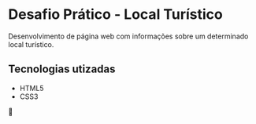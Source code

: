 # Desafio Prático - Local Turístico

Desenvolvimento de página web com informações sobre um determinado local turístico.

## Tecnologias utizadas
* HTML5
* CSS3


🚀
